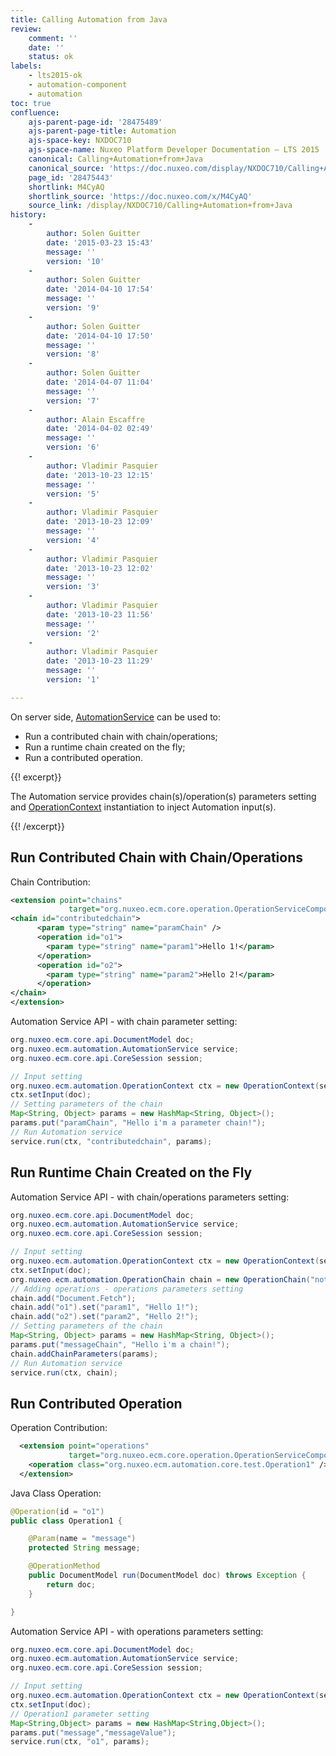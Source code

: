 ```yaml
---
title: Calling Automation from Java
review:
    comment: ''
    date: ''
    status: ok
labels:
    - lts2015-ok
    - automation-component
    - automation
toc: true
confluence:
    ajs-parent-page-id: '28475489'
    ajs-parent-page-title: Automation
    ajs-space-key: NXDOC710
    ajs-space-name: Nuxeo Platform Developer Documentation — LTS 2015
    canonical: Calling+Automation+from+Java
    canonical_source: 'https://doc.nuxeo.com/display/NXDOC710/Calling+Automation+from+Java'
    page_id: '28475443'
    shortlink: M4CyAQ
    shortlink_source: 'https://doc.nuxeo.com/x/M4CyAQ'
    source_link: /display/NXDOC710/Calling+Automation+from+Java
history:
    - 
        author: Solen Guitter
        date: '2015-03-23 15:43'
        message: ''
        version: '10'
    - 
        author: Solen Guitter
        date: '2014-04-10 17:54'
        message: ''
        version: '9'
    - 
        author: Solen Guitter
        date: '2014-04-10 17:50'
        message: ''
        version: '8'
    - 
        author: Solen Guitter
        date: '2014-04-07 11:04'
        message: ''
        version: '7'
    - 
        author: Alain Escaffre
        date: '2014-04-02 02:49'
        message: ''
        version: '6'
    - 
        author: Vladimir Pasquier
        date: '2013-10-23 12:15'
        message: ''
        version: '5'
    - 
        author: Vladimir Pasquier
        date: '2013-10-23 12:09'
        message: ''
        version: '4'
    - 
        author: Vladimir Pasquier
        date: '2013-10-23 12:02'
        message: ''
        version: '3'
    - 
        author: Vladimir Pasquier
        date: '2013-10-23 11:56'
        message: ''
        version: '2'
    - 
        author: Vladimir Pasquier
        date: '2013-10-23 11:29'
        message: ''
        version: '1'

---
```

On server side, [AutomationService](http://community.nuxeo.com/api/nuxeo/5.8/javadoc/org/nuxeo/ecm/automation/AutomationService.html) can be used to:

*   Run a contributed chain with chain/operations;
*   Run a runtime chain created on the fly;
*   Run a contributed operation.

{{! excerpt}}

The Automation service provides chain(s)/operation(s) parameters setting and [OperationContext](http://community.nuxeo.com/api/nuxeo/5.8/javadoc/org/nuxeo/ecm/automation/OperationContext.html) instantiation to inject Automation input(s).

{{! /excerpt}}

## Run Contributed Chain with Chain/Operations

Chain Contribution:

```xml
<extension point="chains"
             target="org.nuxeo.ecm.core.operation.OperationServiceComponent">
<chain id="contributedchain">
      <param type="string" name="paramChain" />
      <operation id="o1">
        <param type="string" name="param1">Hello 1!</param>
      </operation>
      <operation id="o2">
        <param type="string" name="param2">Hello 2!</param>
      </operation>
</chain>
</extension>
```

Automation Service API - with chain parameter setting:

```java
org.nuxeo.ecm.core.api.DocumentModel doc;
org.nuxeo.ecm.automation.AutomationService service;
org.nuxeo.ecm.core.api.CoreSession session;

// Input setting
org.nuxeo.ecm.automation.OperationContext ctx = new OperationContext(session);
ctx.setInput(doc);
// Setting parameters of the chain
Map<String, Object> params = new HashMap<String, Object>();
params.put("paramChain", "Hello i'm a parameter chain!");
// Run Automation service
service.run(ctx, "contributedchain", params);
```

## Run Runtime Chain Created on the Fly

Automation Service API - with chain/operations parameters setting:

```java
org.nuxeo.ecm.core.api.DocumentModel doc;
org.nuxeo.ecm.automation.AutomationService service;
org.nuxeo.ecm.core.api.CoreSession session;

// Input setting
org.nuxeo.ecm.automation.OperationContext ctx = new OperationContext(session); 
ctx.setInput(doc);
org.nuxeo.ecm.automation.OperationChain chain = new OperationChain("notRegisteredChain"); 
// Adding operations - operations parameters setting
chain.add("Document.Fetch"); 
chain.add("o1").set("param1", "Hello 1!"); 
chain.add("o2").set("param2", "Hello 2!"); 
// Setting parameters of the chain 
Map<String, Object> params = new HashMap<String, Object>(); 
params.put("messageChain", "Hello i'm a chain!"); 
chain.addChainParameters(params);
// Run Automation service
service.run(ctx, chain);
```

## Run Contributed Operation

Operation Contribution:

```xml
  <extension point="operations"
             target="org.nuxeo.ecm.core.operation.OperationServiceComponent">
    <operation class="org.nuxeo.ecm.automation.core.test.Operation1" />
  </extension>
```

Java Class Operation:

```java
@Operation(id = "o1")
public class Operation1 {

    @Param(name = "message")
    protected String message;

    @OperationMethod
    public DocumentModel run(DocumentModel doc) throws Exception {
        return doc;
    }

}
```

Automation Service API - with operations parameters setting:

```java
org.nuxeo.ecm.core.api.DocumentModel doc;
org.nuxeo.ecm.automation.AutomationService service;
org.nuxeo.ecm.core.api.CoreSession session;

// Input setting
org.nuxeo.ecm.automation.OperationContext ctx = new OperationContext(session); 
ctx.setInput(doc);
// Operation1 parameter setting
Map<String,Object> params = new HashMap<String,Object>(); 
params.put("message","messageValue"); 
service.run(ctx, "o1", params);
```

&nbsp;